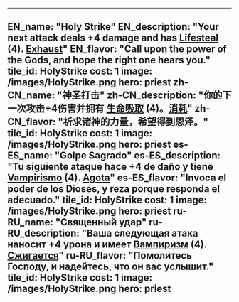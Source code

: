 ---

EN_name: "Holy Strike"
EN_description: "Your next attack deals +4 damage and has  <u>Lifesteal</u> (4). <u>Exhaust</u>"
EN_flavor: "Call upon the power of the Gods, and hope the right one hears you."
tile_id: HolyStrike
cost: 1
image: /images/HolyStrike.png
hero: priest
zh-CN_name: "神圣打击"
zh-CN_description: "你的下一次攻击+4伤害并拥有 <u>生命吸取</u> (4)。<u>消耗</u>"
zh-CN_flavor: "祈求诸神的力量，希望得到恩泽。"
tile_id: HolyStrike
cost: 1
image: /images/HolyStrike.png
hero: priest
es-ES_name: "Golpe Sagrado"
es-ES_description: "Tu siguiente ataque hace +4 de daño y tiene  <u>Vampirismo</u> (4). <u>Agota</u>"
es-ES_flavor: "Invoca el poder de los Dioses, y reza porque responda el adecuado."
tile_id: HolyStrike
cost: 1
image: /images/HolyStrike.png
hero: priest
ru-RU_name: "Священный удар"
ru-RU_description: "Ваша следующая атака наносит +4 урона и имеет  <u>Вампиризм</u> (4). <u>Сжигается</u>"
ru-RU_flavor: "Помолитесь Господу, и надейтесь, что он вас услышит."
tile_id: HolyStrike
cost: 1
image: /images/HolyStrike.png
hero: priest
---